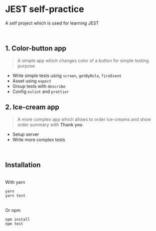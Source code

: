 # JEST self-practice

A self project which is used for learning JEST

<br>

## 1. Color-button app

> A simple app which changes color of a button for simple testing purpose

- Write simple tests using `screen`, `getByRole`, `fireEvent`
- Asset using `expect`
- Group tests with `describe`
- Config `eslint` and `prettier`

## 2. Ice-cream app

> A more complex app which allows to order ice-creams and show order summary with **Thank you** 

- Setup server
- Write more complex tests

<br>

## Installation

<br>
With yarn

```
yarn
yarn test
```

<br>
Or npm

```
npm install
npm test
```
